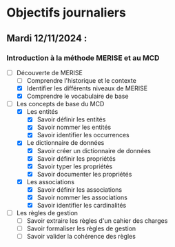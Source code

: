 # Objectifs journaliers

## Mardi 12/11/2024 :

### Introduction à la méthode MERISE et au MCD

- [ ] Découverte de MERISE
  - [ ] Comprendre l'historique et le contexte
  - [x] Identifier les différents niveaux de MERISE
  - [x] Comprendre le vocabulaire de base

- [ ] Les concepts de base du MCD
  - [x] Les entités
    - [x] Savoir définir les entités
    - [x] Savoir nommer les entités
    - [x] Savoir identifier les occurrences
  
  - [x] Le dictionnaire de données
    - [x] Savoir créer un dictionnaire de données
    - [x] Savoir définir les propriétés
    - [x] Savoir typer les propriétés
    - [x] Savoir documenter les propriétés
  
  - [x] Les associations
    - [x] Savoir définir les associations
    - [x] Savoir nommer les associations
    - [x] Savoir identifier les cardinalités

- [ ] Les règles de gestion
  - [ ] Savoir extraire les règles d'un cahier des charges
  - [ ] Savoir formaliser les règles de gestion
  - [ ] Savoir valider la cohérence des règles
